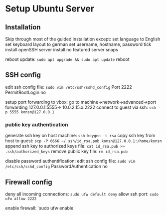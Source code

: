 # Setup Ubuntu Server

## Installation
Skip through most of the guided installation except:
set language to English
set keyboard layout to german
set username, hostname, password
tick install openSSH server
install no featured server snaps

reboot
update: `sudo apt upgrade && sudo apt update`
reboot

## SSH config
edit ssh config file:
`sudo vim /etc/ssh/sshd_config`
    Port 2222
    PermitRootLogin no

setup port forwarding to vbox:
    go to machine->network->advanced->port forwarding
    127.0.0.1:5555-> 10.0.2.15.x:2222
connect to guest via ssh: `ssh -p 5555 konsn@127.0.0.1`

### public key authentication
generate ssh key on host machine: `ssh-keygen -t rsa`
copy ssh key from host to guest: `scp -P 6666 ~/.ssh/id_rsa.pub konsn@127.0.0.1:/home/konsn`
append ssh key to authorized keys file: `cat id_rsa.pub >> .ssh/authorized_keys`
remove public key file: `rm id_rsa.pub`

disable password authentification:
edit ssh config file:
    `sudo vim /etc/ssh/sshd_config`
        PasswordAuthentication no

## Firewall config

deny all incoming connections: `sudo ufw default deny`
allow ssh port: `sudo ufw allow 2222`

enable firewall: `sudo ufw enable
